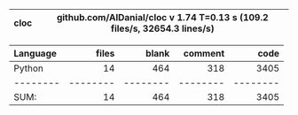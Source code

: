 cloc|github.com/AlDanial/cloc v 1.74  T=0.13 s (109.2 files/s, 32654.3 lines/s)
--- | ---

Language|files|blank|comment|code
:-------|-------:|-------:|-------:|-------:
Python|14|464|318|3405
--------|--------|--------|--------|--------
SUM:|14|464|318|3405
